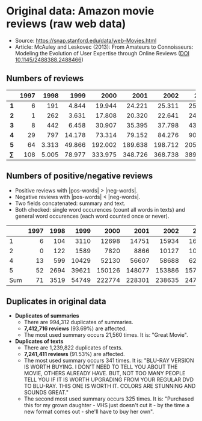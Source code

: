 # Original data: Amazon movie reviews (raw web data)

- Source: https://snap.stanford.edu/data/web-Movies.html
- Article: McAuley and Leskovec (2013): From Amateurs to Connoisseurs: Modeling the Evolution of User Expertise through Online Reviews ([DOI 10.1145/2488388.2488466](https://doi.org/10.1145/2488388.2488466))

## Numbers of reviews

|       | 1997 |  1998 |  1999  |   2000  |   2001  |   2002  |   2003  |   2004  |   2005  |   2006  |   2007  |   2008  |   2009  |   2010  |   2011  |   2012  |      Sum  |
|  ---: | ---: |  ---: |   ---: |    ---: |    ---: |    ---: |    ---: |    ---: |    ---: |    ---: |    ---: |    ---: |    ---: |    ---: |    ---: |    ---: |      ---: |  
| **1** |    6 |   191 |  4.844 |  19.944 |  24.221 |  25.311 |  25.734 |  41.016 |  54.744 |  49.049 |  49.521 |  56.076 |  59.099 |  65.343 |  72.957 |  81.276 |   629.332 |
| **2** |    1 |   262 |  3.631 |  17.808 |  20.320 |  22.641 |  24.183 |  33.117 |  40.868 |  37.992 |  40.205 |  40.138 |  39.680 |  41.430 |  45.767 |  47.356 |   455.399 |
| **3** |    8 |   442 |  6.458 |  30.907 |  35.395 |  37.798 |  43.323 |  60.489 |  71.012 |  66.128 |  75.239 |  74.057 |  73.178 |  70.279 |  72.055 |  74.826 |   791.594 |
| **4** |   29 |   797 | 14.178 |  73.314 |  79.152 |  84.276 |  90.527 | 119.160 | 138.000 | 135.581 | 167.632 | 161.693 | 149.771 | 142.000 | 148.457 | 150.248 | 1.654.815 |
| **5** |   64 | 3.313 | 49.866 | 192.002 | 189.638 | 198.712 | 205.916 | 257.603 | 308.080 | 311.252 | 452.009 | 412.870 | 422.403 | 426.248 | 465.918 | 484.650 | 4.380.544 |
| **∑** |  108 | 5.005 | 78.977 | 333.975 | 348.726 | 368.738 | 389.683 | 511.385 | 612.704 | 600.002 | 784.606 | 744.834 | 744.131 | 745.300 | 805.154 | 838.356 | 7.911.684 |

## Numbers of positive/negative reviews

- Positive reviews with |pos-words| > |neg-words|.
- Negative reviews with |pos-words| < |neg-words|.
- Two fields concatenated: summary and text.
- Both checked: single word occurences (count all words in texts) and general word occurences (each word counted once or never).

|     |   1997 |   1998 |   1999 |   2000 |   2001 |   2002 |   2003 |   2004 |   2005 |   2006 |   2007 |   2008 |   2009 |   2010 |   2011 |   2012 |     Sum |
|:----|-------:|-------:|-------:|-------:|-------:|-------:|-------:|-------:|-------:|-------:|-------:|-------:|-------:|-------:|-------:|-------:|--------:|
| 1   |      6 |    104 |   3110 |  12698 |  14751 |  15934 |  16611 |  26835 |  35093 |  29878 |  30496 |  33972 |  35420 |  39177 |  43552 |  48432 |  386069 |
| 2   |      0 |    122 |   1589 |   7820 |   8866 |  10127 |  10742 |  15439 |  19141 |  17152 |  17724 |  17271 |  16641 |  18523 |  20105 |  21036 |  202298 |
| 4   |     13 |    599 |  10429 |  52130 |  56607 |  58688 |  62256 |  80602 |  93419 |  93912 | 121336 | 117024 | 110548 | 102739 | 109983 | 112609 | 1182894 |
| 5   |     52 |   2694 |  39621 | 150126 | 148077 | 153886 | 157562 | 194587 | 234448 | 242242 | 370047 | 341264 | 352366 | 353522 | 393641 | 410560 | 3544695 |
| Sum |     71 |   3519 |  54749 | 222774 | 228301 | 238635 | 247171 | 317463 | 382101 | 383184 | 539603 | 509531 | 514975 | 513961 | 567281 | 592637 | 5315956 |

## Duplicates in original data

- **Duplicates of summaries**
    - There are 994,312 duplicates of summaries.
    - **7,412,716 reviews** (93.69%) are affected.
    - The most used summary occurs 21,560 times. It is: "Great Movie".
- **Duplicates of texts**
    - There are 1,239,822 duplicates of texts.
    - **7,241,411 reviews** (91.53%) are affected.
    - The most used summary occurs 341 times. It is: "BLU-RAY VERSION IS WORTH BUYING. I DON'T NEED TO TELL YOU ABOUT THE MOVIE, OTHERS ALREADY HAVE. BUT, NOT TOO MANY PEOPLE TELL YOU IF IT IS WORTH UPGRADING FROM YOUR REGULAR DVD TO BLU-RAY. THIS ONE IS WORTH IT. COLORS ARE STUNNING AND SOUNDS GREAT."
    - The second most used summary occurs 325 times. It is: "Purchased this for my grown daughter - VHS just doesn't cut it - by the time a new format comes out - she'll have to buy her own".
